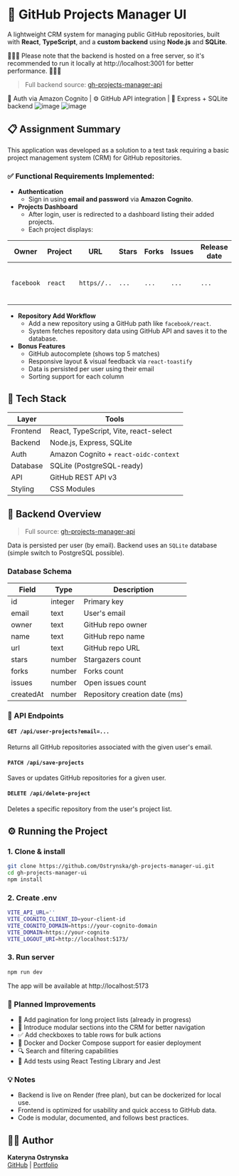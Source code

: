 # 📁 GitHub Projects Manager UI

A lightweight CRM system for managing public GitHub repositories, built with **React**, **TypeScript**, and a **custom backend** using **Node.js** and **SQLite**.

🚩🚩🚩 Please note that the backend is hosted on a free server, so it's recommended to run it locally at http://localhost:3001 for better performance. 🚩🚩🚩 
> Full backend source: [gh-projects-manager-api](https://github.com/Ostrynska/gh-projects-manager-api)

🔐 Auth via Amazon Cognito | ⚙️ GitHub API integration | 🧠 Express + SQLite backend
![image](https://github.com/user-attachments/assets/0d1c55f6-8e3a-4927-9ee3-4d3ab5bcdb54)
![image](https://github.com/user-attachments/assets/8946e678-c32d-4670-bd9a-0a0906d1183f)

## 📋 Assignment Summary

This application was developed as a solution to a test task requiring a basic project management system (CRM) for GitHub repositories.

### ✅ Functional Requirements Implemented:

- **Authentication**
  - Sign in using **email and password** via **Amazon Cognito**.
- **Projects Dashboard**
  - After login, user is redirected to a dashboard listing their added projects.
  - Each project displays:
    
| Owner      | Project  | URL    | Stars      | Forks    | Issues   | Release date | Actions                         |
|------------|----------|--------|------------|----------|----------|--------------|---------------------------------|
| `facebook` | `react`  | `https//..`  | `...`      | `...`    | `...`    | `...`        | ` 🔁 Update & 🗑️ Delete buttons` |

- **Repository Add Workflow**
  - Add a new repository using a GitHub path like `facebook/react`.
  - System fetches repository data using GitHub API and saves it to the database.
- **Bonus Features**
  - GitHub autocomplete (shows top 5 matches)
  - Responsive layout & visual feedback via `react-toastify`
  - Data is persisted per user using their email
  - Sorting support for each column
 


## 🧰 Tech Stack

| Layer       | Tools                                 |
|-------------|---------------------------------------|
| Frontend    | React, TypeScript, Vite, react-select |
| Backend     | Node.js, Express, SQLite              |
| Auth        | Amazon Cognito + `react-oidc-context` |
| Database    | SQLite (PostgreSQL-ready)             |
| API         | GitHub REST API v3                    |
| Styling     | CSS Modules                           |



## 🧠 Backend Overview

> Full source: [gh-projects-manager-api](https://github.com/Ostrynska/gh-projects-manager-api)

Data is persisted per user (by email). Backend uses an `SQLite` database (simple switch to PostgreSQL possible).

### Database Schema

| Field      | Type    | Description                  |
|------------|---------|------------------------------|
| id         | integer | Primary key                  |
| email      | text    | User's email                 |
| owner      | text    | GitHub repo owner            |
| name       | text    | GitHub repo name             |
| url        | text    | GitHub repo URL              |
| stars      | number  | Stargazers count             |
| forks      | number  | Forks count                  |
| issues     | number  | Open issues count            |
| createdAt  | number  | Repository creation date (ms)|



### 📡 API Endpoints

####  `GET /api/user-projects?email=...`
Returns all GitHub repositories associated with the given user's email.

#### `PATCH /api/save-projects`
Saves or updates GitHub repositories for a given user.

####  `DELETE /api/delete-project`
Deletes a specific repository from the user's project list.

## ⚙️ Running the Project

### 1. Clone & install

```bash
git clone https://github.com/Ostrynska/gh-projects-manager-ui.git
cd gh-projects-manager-ui
npm install
```

### 2. Create .env
```bash
VITE_API_URL=''
VITE_COGNITO_CLIENT_ID=your-client-id
VITE_COGNITO_DOMAIN=https://your-cognito-domain
VITE_DOMAIN=https://your-cognito
VITE_LOGOUT_URI=http://localhost:5173/
```

### 3. Run server
```bash
npm run dev
```

The app will be available at http://localhost:5173

### 🚀 Planned Improvements
- 🔄 Add pagination for long project lists (already in progress)
- 🧩 Introduce modular sections into the CRM for better navigation
- ✅ Add checkboxes to table rows for bulk actions
- 🐳 Docker and Docker Compose support for easier deployment
- 🔍 Search and filtering capabilities
- 🧪 Add tests using React Testing Library and Jest

### 💡 Notes
- Backend is live on Render (free plan), but can be dockerized for local use.
- Frontend is optimized for usability and quick access to GitHub data.
- Code is modular, documented, and follows best practices.

## 🧑‍💻 Author

**Kateryna Ostrynska**  
[GitHub](https://github.com/Ostrynska) | [Portfolio](https://ostrynska-kateryna.netlify.app)
